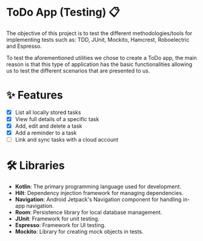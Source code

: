 # ToDo App (Testing) 📋

The objective of this project is to test the different methodologies/tools for implementing tests such as: TDD, JUnit, Mockito, Hamcrest, Roboelectric and Espresso.

To test the aforementioned utilities we chose to create a ToDo app, the main reason is that this type of application has the basic functionalities allowing us to test the different scenarios that are presented to us.

# ✨ Features

- [x] List all locally stored tasks
- [x] View full details of a specific task
- [x] Add, edit and delete a task
- [x] Add a reminder to a task
- [ ] Link and sync tasks with a cloud account

# 🛠️ Libraries
- **Kotlin**: The primary programming language used for development.
- **Hilt**: Dependency injection framework for managing dependencies.
- **Navigation**: Android Jetpack's Navigation component for handling in-app navigation.
- **Room**: Persistence library for local database management.
- **JUnit**: Framework for unit testing.
- **Espresso**: Framework for UI testing.
- **Mockito**: Library for creating mock objects in tests.